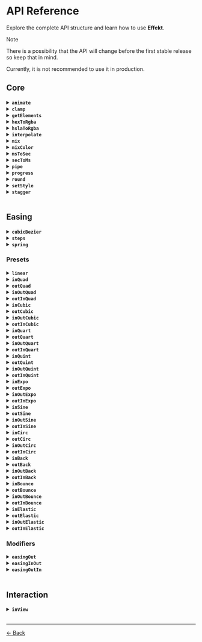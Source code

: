 # API Reference

Explore the complete API structure and learn how to use **Effekt**.

> [!NOTE]
>
> There is a possibility that the API will change before the first stable release so keep that in mind.
>
> Currently, it is not recommended to use it in production.

## Core

<details>
  <summary><code><strong>animate</strong></code></summary>

<br>

Creates a new `AnimationController` instance.

Provides advanced controls that manage all animated elements.

```ts
import { animate } from 'effekt'

animate('.el', {
  x: [0, 600, 300],
  background: ['#cf3', '#0df'],
  duration: 1,
})
```

</details>

<details>
  <summary><code><strong>clamp</strong></code></summary>

<br>

Clamps a value within a range of `min` and `max` values.

```ts
import { clamp } from 'effekt'

clamp(0, 100, 60) // => 60
```

</details>

<details>
  <summary><code><strong>getElements</strong></code></summary>

<br>

Gets a parsed list of DOM elements.

```ts
import { getElements } from 'effekt'

getElements('.class')
```

</details>

<details>
  <summary><code><strong>hexToRgba</strong></code></summary>

<br>

Converts `hex` to `rgba` color format.

```ts
import { hexToRgba } from 'effekt'

hexToRgba('#fff') // => [255, 255, 255, 1]
hexToRgba('#ffffff33') // => [255, 255, 255, 0.2]
```

</details>

<details>
  <summary><code><strong>hslaToRgba</strong></code></summary>

<br>

Converts `hsla` to `rgba` color format.

```ts
import { hslaToRgba } from 'effekt'

hslaToRgba(75, 100, 60, 1) // => [204, 255, 51, 1]
```

</details>

<details>
  <summary><code><strong>interpolate</strong></code></summary>

<br>

Creates a linear interpolation from a series of `values` and custom effects, based on `progress`.

```ts
import { interpolate } from 'effekt'

const from = [255, 0, 0, 0]
const to = [0, 255, 0, 1]

interpolate([from, to], [0, 1])(0.5) // => [127.5, 127.5, 0, 0.5]
```

</details>

<details>
  <summary><code><strong>mix</strong></code></summary>

<br>

Linearly interpolates between the `from` and `to` values, based on `progress`.

```ts
import { mix } from 'effekt'

mix(0, 150, 0.5) // => 75
```

</details>

<details>
  <summary><code><strong>mixColor</strong></code></summary>

<br>

Linearly interpolates color between the `from` and `to` values, based on `progress`.

```ts
import { mixColor } from 'effekt'

mixColor(0, 100, 0.3) // => 54.772
```

</details>

<details>
  <summary><code><strong>msToSec</strong></code></summary>

<br>

Converts `milliseconds` to `seconds`.

```ts
import { msToSec } from 'effekt'

msToSec(1000) // => 1
```

</details>

<details>
  <summary><code><strong>secToMs</strong></code></summary>

<br>

Converts `seconds` to `milliseconds`.

```ts
import { secToMs } from 'effekt'

secToMs(1) // => 1000
```

</details>

<details>
  <summary><code><strong>pipe</strong></code></summary>

<br>

Combines multiple functions into a single pipeline.

```ts
import { pipe } from 'effekt'

const add3 = (v: number) => v + 3
const sub2 = (v: number) => v - 2

pipe(add3, sub2)(6) // => 7
```

</details>

<details>
  <summary><code><strong>progress</strong></code></summary>

<br>

Recalculates progress between the `from` and `to` values, based on specified `value`.

```ts
import { progress } from 'effekt'

progress(0, 100, 30) // => 0.3
```

</details>

<details>
  <summary><code><strong>round</strong></code></summary>

<br>

Rounds a number with a specified precision.

```ts
import { round } from 'effekt'

round(32.997633923673) // => 33
```

</details>

<details>
  <summary><code><strong>setStyle</strong></code></summary>

<br>

Sets the individual CSS style for the element.

The `property` and `value` parameters should follow the built-in syntax of the `CSSStyleDeclaration` interface.

```ts
import { setStyle } from 'effekt'

setStyle(el, 'background', 'rgba(255, 255, 255, 1)')
```

</details>

<details>
  <summary><code><strong>stagger</strong></code></summary>

<br>

Creates a `stagger` animation effect.

```ts
import { animate, stagger } from 'effekt'

animate('.el', {
  delay: stagger(),
})
```

```ts
import { animate, stagger } from 'effekt'

animate('.el', {
  delay: stagger(0.3, {
    grid: [9, 6],
    from: 'center',
  }),
})
```

</details>

<br>

## Easing

<details>
  <summary><code><strong>cubicBezier</strong></code></summary>

<br>

Creates a `cubic-bezier` easing effect.

```ts
import { animate } from 'effekt'
import { cubicBezier } from 'effekt/easing'

animate('.el', {
  ease: cubicBezier(0.33, 1, 0.66, 1),
})
```

</details>

<details>
  <summary><code><strong>steps</strong></code></summary>

<br>

Creates a `steps` easing effect.

```ts
import { animate } from 'effekt'
import { steps } from 'effekt/easing'

animate('.el', {
  ease: steps(3),
})
```

</details>

<details>
  <summary><code><strong>spring</strong></code></summary>

<br>

Creates a `spring` easing effect.

```ts
import { animate } from 'effekt'
import { spring } from 'effekt/easing'

animate('.el', {
  ease: spring(),
})
```

</details>

### Presets

<details>
  <summary><code><strong>linear</strong></code></summary>

<br>

Creates a `linear` easing effect.

```ts
import { animate } from 'effekt'
import { linear } from 'effekt/easing'

animate('.el', {
  ease: linear,
})
```

</details>

<details>
  <summary><code><strong>inQuad</strong></code></summary>

<br>

Creates a `inQuad` easing effect.

```ts
import { animate } from 'effekt'
import { inQuad } from 'effekt/easing'

animate('.el', {
  ease: inQuad,
})
```

</details>

<details>
  <summary><code><strong>outQuad</strong></code></summary>

<br>

Creates a `outQuad` easing effect.

```ts
import { animate } from 'effekt'
import { outQuad } from 'effekt/easing'

animate('.el', {
  ease: outQuad,
})
```

</details>

<details>
  <summary><code><strong>inOutQuad</strong></code></summary>

<br>

Creates a `inOutQuad` easing effect.

```ts
import { animate } from 'effekt'
import { inOutQuad } from 'effekt/easing'

animate('.el', {
  ease: inOutQuad,
})
```

</details>

<details>
  <summary><code><strong>outInQuad</strong></code></summary>

<br>

Creates a `outInQuad` easing effect.

```ts
import { animate } from 'effekt'
import { outInQuad } from 'effekt/easing'

animate('.el', {
  ease: outInQuad,
})
```

</details>

<details>
  <summary><code><strong>inCubic</strong></code></summary>

<br>

Creates a `inCubic` easing effect.

```ts
import { animate } from 'effekt'
import { inCubic } from 'effekt/easing'

animate('.el', {
  ease: inCubic,
})
```

</details>

<details>
  <summary><code><strong>outCubic</strong></code></summary>

<br>

Creates a `outCubic` easing effect.

```ts
import { animate } from 'effekt'
import { outCubic } from 'effekt/easing'

animate('.el', {
  ease: outCubic,
})
```

</details>

<details>
  <summary><code><strong>inOutCubic</strong></code></summary>

<br>

Creates a `inOutCubic` easing effect.

```ts
import { animate } from 'effekt'
import { inOutCubic } from 'effekt/easing'

animate('.el', {
  ease: inOutCubic,
})
```

</details>

<details>
  <summary><code><strong>outInCubic</strong></code></summary>

<br>

Creates a `outInCubic` easing effect.

```ts
import { animate } from 'effekt'
import { outInCubic } from 'effekt/easing'

animate('.el', {
  ease: outInCubic,
})
```

</details>

<details>
  <summary><code><strong>inQuart</strong></code></summary>

<br>

Creates a `inQuart` easing effect.

```ts
import { animate } from 'effekt'
import { inQuart } from 'effekt/easing'

animate('.el', {
  ease: inQuart,
})
```

</details>

<details>
  <summary><code><strong>outQuart</strong></code></summary>

<br>

Creates a `outQuart` easing effect.

```ts
import { animate } from 'effekt'
import { outQuart } from 'effekt/easing'

animate('.el', {
  ease: outQuart,
})
```

</details>

<details>
  <summary><code><strong>inOutQuart</strong></code></summary>

<br>

Creates a `inOutQuart` easing effect.

```ts
import { animate } from 'effekt'
import { inOutQuart } from 'effekt/easing'

animate('.el', {
  ease: inOutQuart,
})
```

</details>

<details>
  <summary><code><strong>outInQuart</strong></code></summary>

<br>

Creates a `outInQuart` easing effect.

```ts
import { animate } from 'effekt'
import { outInQuart } from 'effekt/easing'

animate('.el', {
  ease: outInQuart,
})
```

</details>

<details>
  <summary><code><strong>inQuint</strong></code></summary>

<br>

Creates a `inQuint` easing effect.

```ts
import { animate } from 'effekt'
import { inQuint } from 'effekt/easing'

animate('.el', {
  ease: inQuint,
})
```

</details>

<details>
  <summary><code><strong>outQuint</strong></code></summary>

<br>

Creates a `outQuint` easing effect.

```ts
import { animate } from 'effekt'
import { outQuint } from 'effekt/easing'

animate('.el', {
  ease: outQuint,
})
```

</details>

<details>
  <summary><code><strong>inOutQuint</strong></code></summary>

<br>

Creates a `inOutQuint` easing effect.

```ts
import { animate } from 'effekt'
import { inOutQuint } from 'effekt/easing'

animate('.el', {
  ease: inOutQuint,
})
```

</details>

<details>
  <summary><code><strong>outInQuint</strong></code></summary>

<br>

Creates a `outInQuint` easing effect.

```ts
import { animate } from 'effekt'
import { outInQuint } from 'effekt/easing'

animate('.el', {
  ease: outInQuint,
})
```

</details>

<details>
  <summary><code><strong>inExpo</strong></code></summary>

<br>

Creates a `inExpo` easing effect.

```ts
import { animate } from 'effekt'
import { inExpo } from 'effekt/easing'

animate('.el', {
  ease: inExpo,
})
```

</details>

<details>
  <summary><code><strong>outExpo</strong></code></summary>

<br>

Creates a `outExpo` easing effect.

```ts
import { animate } from 'effekt'
import { outExpo } from 'effekt/easing'

animate('.el', {
  ease: outExpo,
})
```

</details>

<details>
  <summary><code><strong>inOutExpo</strong></code></summary>

<br>

Creates a `inOutExpo` easing effect.

```ts
import { animate } from 'effekt'
import { inOutExpo } from 'effekt/easing'

animate('.el', {
  ease: inOutExpo,
})
```

</details>

<details>
  <summary><code><strong>outInExpo</strong></code></summary>

<br>

Creates a `outInExpo` easing effect.

```ts
import { animate } from 'effekt'
import { outInExpo } from 'effekt/easing'

animate('.el', {
  ease: outInExpo,
})
```

</details>

<details>
  <summary><code><strong>inSine</strong></code></summary>

<br>

Creates a `inSine` easing effect.

```ts
import { animate } from 'effekt'
import { inSine } from 'effekt/easing'

animate('.el', {
  ease: inSine,
})
```

</details>

<details>
  <summary><code><strong>outSine</strong></code></summary>

<br>

Creates a `outSine` easing effect.

```ts
import { animate } from 'effekt'
import { outSine } from 'effekt/easing'

animate('.el', {
  ease: outSine,
})
```

</details>

<details>
  <summary><code><strong>inOutSine</strong></code></summary>

<br>

Creates a `inOutSine` easing effect.

```ts
import { animate } from 'effekt'
import { inOutSine } from 'effekt/easing'

animate('.el', {
  ease: inOutSine,
})
```

</details>

<details>
  <summary><code><strong>outInSine</strong></code></summary>

<br>

Creates a `outInSine` easing effect.

```ts
import { animate } from 'effekt'
import { outInSine } from 'effekt/easing'

animate('.el', {
  ease: outInSine,
})
```

</details>

<details>
  <summary><code><strong>inCirc</strong></code></summary>

<br>

Creates a `inCirc` easing effect.

```ts
import { animate } from 'effekt'
import { inCirc } from 'effekt/easing'

animate('.el', {
  ease: inCirc,
})
```

</details>

<details>
  <summary><code><strong>outCirc</strong></code></summary>

<br>

Creates a `outCirc` easing effect.

```ts
import { animate } from 'effekt'
import { outCirc } from 'effekt/easing'

animate('.el', {
  ease: outCirc,
})
```

</details>

<details>
  <summary><code><strong>inOutCirc</strong></code></summary>

<br>

Creates a `inOutCirc` easing effect.

```ts
import { animate } from 'effekt'
import { inOutCirc } from 'effekt/easing'

animate('.el', {
  ease: inOutCirc,
})
```

</details>

<details>
  <summary><code><strong>outInCirc</strong></code></summary>

<br>

Creates a `outInCirc` easing effect.

```ts
import { animate } from 'effekt'
import { outInCirc } from 'effekt/easing'

animate('.el', {
  ease: outInCirc,
})
```

</details>

<details>
  <summary><code><strong>inBack</strong></code></summary>

<br>

Creates a `inBack` easing effect.

```ts
import { animate } from 'effekt'
import { inBack } from 'effekt/easing'

animate('.el', {
  ease: inBack,
})
```

</details>

<details>
  <summary><code><strong>outBack</strong></code></summary>

<br>

Creates a `outBack` easing effect.

```ts
import { animate } from 'effekt'
import { outBack } from 'effekt/easing'

animate('.el', {
  ease: outBack,
})
```

</details>

<details>
  <summary><code><strong>inOutBack</strong></code></summary>

<br>

Creates a `inOutBack` easing effect.

```ts
import { animate } from 'effekt'
import { inOutBack } from 'effekt/easing'

animate('.el', {
  ease: inOutBack,
})
```

</details>

<details>
  <summary><code><strong>outInBack</strong></code></summary>

<br>

Creates a `outInBack` easing effect.

```ts
import { animate } from 'effekt'
import { outInBack } from 'effekt/easing'

animate('.el', {
  ease: outInBack,
})
```

</details>

<details>
  <summary><code><strong>inBounce</strong></code></summary>

<br>

Creates a `inBounce` easing effect.

```ts
import { animate } from 'effekt'
import { inBounce } from 'effekt/easing'

animate('.el', {
  ease: inBounce,
})
```

</details>

<details>
  <summary><code><strong>outBounce</strong></code></summary>

<br>

Creates a `outBounce` easing effect.

```ts
import { animate } from 'effekt'
import { outBounce } from 'effekt/easing'

animate('.el', {
  ease: outBounce,
})
```

</details>

<details>
  <summary><code><strong>inOutBounce</strong></code></summary>

<br>

Creates a `inOutBounce` easing effect.

```ts
import { animate } from 'effekt'
import { inOutBounce } from 'effekt/easing'

animate('.el', {
  ease: inOutBounce,
})
```

</details>

<details>
  <summary><code><strong>outInBounce</strong></code></summary>

<br>

Creates a `outInBounce` easing effect.

```ts
import { animate } from 'effekt'
import { outInBounce } from 'effekt/easing'

animate('.el', {
  ease: outInBounce,
})
```

</details>

<details>
  <summary><code><strong>inElastic</strong></code></summary>

<br>

Creates a `inElastic` easing effect.

```ts
import { animate } from 'effekt'
import { inElastic } from 'effekt/easing'

animate('.el', {
  ease: inElastic(),
})
```

</details>

<details>
  <summary><code><strong>outElastic</strong></code></summary>

<br>

Creates a `outElastic` easing effect.

```ts
import { animate } from 'effekt'
import { outElastic } from 'effekt/easing'

animate('.el', {
  ease: outElastic(),
})
```

</details>

<details>
  <summary><code><strong>inOutElastic</strong></code></summary>

<br>

Creates a `inOutElastic` easing effect.

```ts
import { animate } from 'effekt'
import { inOutElastic } from 'effekt/easing'

animate('.el', {
  ease: inOutElastic(),
})
```

</details>

<details>
  <summary><code><strong>outInElastic</strong></code></summary>

<br>

Creates a `outInElastic` easing effect.

```ts
import { animate } from 'effekt'
import { outInElastic } from 'effekt/easing'

animate('.el', {
  ease: outInElastic(),
})
```

</details>

### Modifiers

<details>
  <summary><code><strong>easingOut</strong></code></summary>

<br>

Creates a `reverse` easing modifier.

Turns `ease-in` into `ease-out` effect.

```ts
import { animate } from 'effekt'
import { easingOut } from 'effekt/easing'

const easeOut = easingOut(easeIn)
```

</details>

<details>
  <summary><code><strong>easingInOut</strong></code></summary>

<br>

Creates a `mirror` easing modifier.

Turns `ease-in` into `ease-in-out` effect.

```ts
import { animate } from 'effekt'
import { easingInOut } from 'effekt/easing'

const easeInOut = easingInOut(easeIn)
```

</details>

<details>
  <summary><code><strong>easingOutIn</strong></code></summary>

<br>

Creates a `reverse-mirror` easing modifier.

Turns `ease-in` into `ease-out-in` effect.

```ts
import { animate } from 'effekt'
import { easingOutIn } from 'effekt/easing'

const easeOutIn = easingOutIn(easeIn)
```

</details>

<br>

## Interaction

<details>
  <summary><code><strong>inView</strong></code></summary>

<br>

Triggers a callback when the specified elements enter and leave the viewport.

```ts
import { animate } from 'effekt'
import { inView } from 'effekt/interaction'

inView('.el', ({ target }) => {
  animate(target, { opacity: [0, 1] })
})
```

</details>

<br>

---

[← Back](./README.md)
